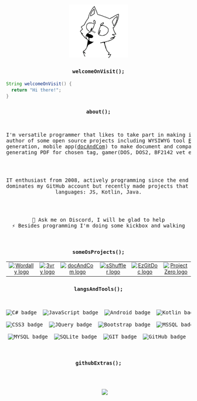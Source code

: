 <!--
- 🔭 I’m currently working on ...
- 🌱 I’m currently learning ...
- 👯 I’m looking to collaborate on ...
- 🤔 I’m looking for help with ...
- 💬 Ask me about ...
- ⚡ Fun fact: ...
- 🤔 I’m looking for help with ...
- 👯 I’m looking to collaborate on ...
-->

<p align="center">
  <img src="https://raw.githubusercontent.com/trolit/trolit/master/img/wolf_anim_t.gif" height="145"/>
</p>
<!-- source: https://cdn2.scratch.mit.edu/get_image/gallery/5079277_200x130.png -->

<h3 align="center">
  <code align="center">welcomeOnVisit();</code>
</h3>
  
```java
String welcomeOnVisit() { 
  return "Hi there!";
}
```

<h3 align="center">
  <code align="center">about();</code>
</h3>

<pre>
<p align="center">
I'm versatile programmer that likes to take part in making interesting projects,
author of some open source projects including WYSIWYG tool <a href="https://trolit.github.io/EzGitDoc/">EzGitDoc</a> for .md docs 
generation, mobile app(<a href="https://github.com/trolit/document-and-compare">docAndCom</a>) to make document and comparise changes easier
generating PDF for chosen tag, gamer(DOS, DOS2, BF2142 vet etc.), <a href="https://youtu.be/Y1UiD2sxoWo?list=PLCrKXyV2OjXiChtGSzLIQ4RHKvlzEdjnC">musicoholic</a>.
</p>
<p align="center">
IT enthusiast from 2008, actively programming since the end of the 2017. C# 
dominates my GitHub account but recently made projects that use other 
languages: JS, Kotlin, Java.
</p>
<p align="center">
💬 Ask me on Discord, I will be glad to help
⚡ Besides programming I'm doing some kickbox and walking
</p>
</pre>

<h3 align="center">
  <code align="center">someOsProjects();</code>
</h3>

| | | | | | |
| :---: | :---: | :---: | :---: | :---: | :---: |
| <a href="https://github.com/trolit/Wordally"><img src="https://trolit.github.io/images/wordally-cover.png" alt="Wordally logo" width="350" height="140"/></a> | <a href="https://github.com/trolit/3vry"><img src="https://trolit.github.io/images/3vry-cover.png" alt="3vry logo" width="350" height="140"/></a> | <a href="https://github.com/trolit/document-and-compare"><img src="https://trolit.github.io/images/docAndCom-cover.png" alt="docAndCom logo" width="350" height="140"/></a> | <a href="https://github.com/trolit/sShuffler"><img src="https://trolit.github.io/images/sShuffler-cover.PNG" alt="sShuffler logo" width="350" height="140"/></a> | <a href="https://github.com/trolit/EzGitDoc"><img src="https://trolit.github.io/images/ezGitDoc-cover.png" alt="EzGitDoc logo" width="350" height="140"/></a> | <a href="https://github.com/trolit/projectZero"><img src="https://trolit.github.io/images/projectZero-square.jpg" alt="Project Zero logo" width="350" height="140"/></a> |
<!-- For image table, it's highly recommended to have the same resolution images. 
 To find best results(no stretches, equal cells), both axis should be adjusted manually. -->

<h3 align="center">
  <code align="center">langsAndTools();</code>
</h3>

<pre>
<p align="center">
<img align="center" src="https://img.shields.io/badge/-C%23-black?logo=c%20sharp&style=social" alt="C# badge"/>&nbsp; <img align="center" src="https://img.shields.io/badge/-JavaScript-black?logo=javascript&style=social" alt="JavaScript badge"/>&nbsp; <img align="center" src="https://img.shields.io/badge/-Android-black?logo=android&style=social" alt="Android badge"/>&nbsp; <img align="center" src="https://img.shields.io/badge/-Kotlin-black?logo=kotlin&style=social" alt="Kotlin badge"/>&nbsp; <img align="center" src="https://img.shields.io/badge/-HTML5-black?logo=html5&style=social" alt="HTML5 badge"/>&nbsp;

<img align="center" src="https://img.shields.io/badge/-CSS3-black?logo=css3&style=social" alt="CSS3 badge"/>&nbsp; <img align="center" src="https://img.shields.io/badge/-jQuery-black?logo=jquery&style=social" alt="JQuery badge"/>&nbsp; <img align="center" src="https://img.shields.io/badge/-Bootstrap-black?logo=bootstrap&style=social" alt="Bootstrap badge"/>&nbsp; <img align="center" src="https://img.shields.io/badge/-MSSQL-black?logo=microsoft%20sql%20server&style=social" alt="MSSQL badge"/>&nbsp;

<img align="center" src="https://img.shields.io/badge/-MySQL-black?logo=mysql&style=social" alt="MYSQL badge"/>&nbsp; <img align="center" src="https://img.shields.io/badge/-SQLite-black?logo=sqlite&style=social" alt="SQLite badge"/>&nbsp; <img align="center" src="https://img.shields.io/badge/-Git-black?logo=git&style=social" alt="GIT badge"/>&nbsp; <img align="center" src="https://img.shields.io/badge/-GitHub-black?logo=github&style=social" alt="GitHub badge"/>&nbsp;
</p>
</pre>

<h3 align="center">
  <code align="center">githubExtras();</code>
</h3>

<pre>
  <p align="center">
    <img src="https://github-readme-stats.vercel.app/api/top-langs/?username=trolit&layout=compact"/>
  </p>
</pre>
